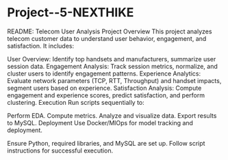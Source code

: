 # Project--5-NEXTHIKE

README: Telecom User Analysis Project
Overview
This project analyzes telecom customer data to understand user behavior, engagement, and satisfaction. It includes:

User Overview: Identify top handsets and manufacturers, summarize user session data.
Engagement Analysis: Track session metrics, normalize, and cluster users to identify engagement patterns.
Experience Analytics: Evaluate network parameters (TCP, RTT, Throughput) and handset impacts, segment users based on experience.
Satisfaction Analysis: Compute engagement and experience scores, predict satisfaction, and perform clustering.
Execution
Run scripts sequentially to:

Perform EDA.
Compute metrics.
Analyze and visualize data.
Export results to MySQL.
Deployment
Use Docker/MlOps for model tracking and deployment.

Ensure Python, required libraries, and MySQL are set up. Follow script instructions for successful execution.





